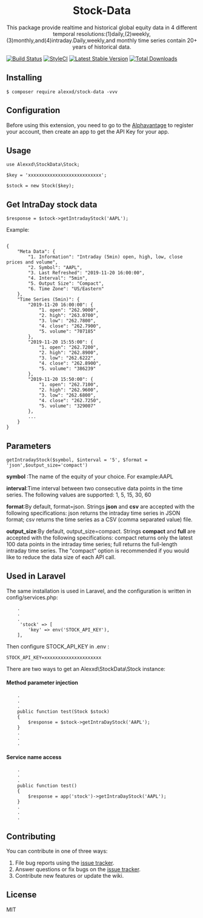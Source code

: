 <h1 align="center"> Stock-Data </h1>

<p align="center"> This package provide realtime and historical global equity data in 4 different temporal resolutions:(1)daily,(2)weekly,(3)monthly,and(4)intraday.Daily,weekly,and monthly time series contain 20+ years of historical data.</p>

[![Build Status](https://travis-ci.org/alexxd35/Stock-Data.svg?branch=master)](https://travis-ci.org/alexxd35/Stock-Data)
[![StyleCI](https://github.styleci.io/repos/223149204/shield?branch=master)](https://github.styleci.io/repos/223149204)
[![Latest Stable Version](https://img.shields.io/packagist/v/alexxd/stock-data.svg)](https://packagist.org/packages/alexxd/stock-data)
[![Total Downloads](https://img.shields.io/packagist/dt/alexxd/stock-data.svg)](https://packagist.org/packages/alexxd/stock-data)
## Installing

```shell
$ composer require alexxd/stock-data -vvv
```


## Configuration

Before using this extension, you need to go to the [Alphavantage](https://www.alphavantage.co/) to register your account, then create an app to get the API Key for your app.
## Usage
```
use Alexxd\StockData\Stock;

$key = 'xxxxxxxxxxxxxxxxxxxxxxxxxxx';

$stock = new Stock($key);
```
## Get IntraDay stock data
```
$response = $stock->getIntradayStock('AAPL');
```
Example:
```

{
    "Meta Data": {
        "1. Information": "Intraday (5min) open, high, low, close prices and volume",
        "2. Symbol": "AAPL",
        "3. Last Refreshed": "2019-11-20 16:00:00",
        "4. Interval": "5min",
        "5. Output Size": "Compact",
        "6. Time Zone": "US/Eastern"
    },
    "Time Series (5min)": {
        "2019-11-20 16:00:00": {
            "1. open": "262.9000",
            "2. high": "263.0700",
            "3. low": "262.7800",
            "4. close": "262.7900",
            "5. volume": "707185"
        },
        "2019-11-20 15:55:00": {
            "1. open": "262.7200",
            "2. high": "262.8900",
            "3. low": "262.6222",
            "4. close": "262.8900",
            "5. volume": "386239"
        },
        "2019-11-20 15:50:00": {
            "1. open": "262.7100",
            "2. high": "262.9600",
            "3. low": "262.6800",
            "4. close": "262.7250",
            "5. volume": "329007"
        },
        ...
    }
}
```
## Parameters
```
getIntradayStock($symbol, $interval = '5', $format = 'json',$output_size='compact')
```
**symbol** :The name of the equity of your choice. For example:AAPL

**interval**:Time interval between two consecutive data points in the time series. The following values are supported: 1, 5, 15, 30, 60

**format**:By default, format=json. Strings **json** and **csv** are accepted with the following specifications: json returns the intraday time series in JSON format; csv returns the time series as a CSV (comma separated value) file.

**output_size**:By default, output_size=compact. Strings **compact** and **full** are accepted with the following specifications: compact returns only the latest 100 data points in the intraday time series; full returns the full-length intraday time series. The "compact" option is recommended if you would like to reduce the data size of each API call.

## Used in Laravel

The same installation is used in Laravel, and the configuration is written in config/services.php:
```
    .
    .
    .
     'stock' => [
        'key' => env('STOCK_API_KEY'),
    ],
```
Then configure STOCK_API_KEY in .env :
```
STOCK_API_KEY=xxxxxxxxxxxxxxxxxxxxx
```
There are two ways to get an Alexxd\StockData\Stock instance:

#### Method parameter injection

```
    .
    .
    .
    public function test(Stock $stock) 
    {
        $response = $stock->getIntraDayStock('AAPL');
    }
    .
    .
    .
```

#### Service name access

```
    .
    .
    .
    public function test() 
    {
        $response = app('stock')->getIntraDayStock('AAPL');
    }
    .
    .
    .
```
## Contributing

You can contribute in one of three ways:

1. File bug reports using the [issue tracker](https://github.com/alexxd/stock-data/issues).
2. Answer questions or fix bugs on the [issue tracker](https://github.com/alexxd/stock-data/issues).
3. Contribute new features or update the wiki.



## License

MIT